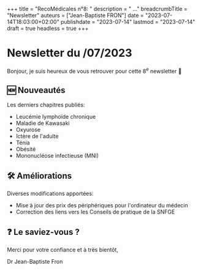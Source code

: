 +++
title = "RecoMédicales n°8: "
description = " ..."
breadcrumbTitle = "Newsletter"
auteurs = ["Jean-Baptiste FRON"]
date = "2023-07-14T18:03:00+02:00"
publishdate = "2023-07-14"
lastmod = "2023-07-14"
draft = true
headless = true
+++

# Newsletter du /07/2023

Bonjour, je suis heureux de vous retrouver pour cette 8<sup>e</sup> newsletter 📰

## 🆕 Nouveautés

Les derniers chapitres publiés:

- Leucémie lymphoïde chronique
- Maladie de Kawasaki
- Oxyurose
- Ictère de l'adulte
- Ténia
- Obésité
- Mononucléose infectieuse (MNI)

## 🛠️ Améliorations

Diverses modifications apportées:

- Mise à jour des prix des périphériques pour l'ordinateur du médecin
- Correction des liens vers les Conseils de pratique de la SNFGE

## ❓ Le saviez-vous ?



Merci pour votre confiance et à très bientôt,

Dr Jean-Baptiste Fron
